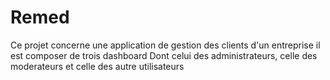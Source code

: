 # Remed
Ce projet concerne une application de gestion des clients d'un entreprise
il est composer de trois dashboard
Dont celui des administrateurs, celle des moderateurs et celle des autre utilisateurs
